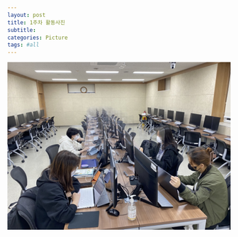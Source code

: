 ```yaml
---
layout: post
title: 1주차 활동사진
subtitle:
categories: Picture
tags: #all
---
```


![1주차사진](/assets/images/week_images/KakaoTalk_20221123_174815215.jpg)
